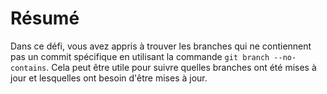 # Résumé

Dans ce défi, vous avez appris à trouver les branches qui ne contiennent pas un commit spécifique en utilisant la commande `git branch --no-contains`. Cela peut être utile pour suivre quelles branches ont été mises à jour et lesquelles ont besoin d'être mises à jour.
